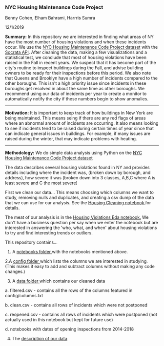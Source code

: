 ### NYC Housing Maintenance Code Project

Benny Cohen, Elham Bahrami, Harrris Sumra

12/1/2019

<strong>Summary:</strong> In this repository we are interested in finding what areas of NY have the most number of housing violations
and when these incidents occur. We use the <a href=https://data.cityofnewyork.us/Housing-Development/Housing-Maintenance-Code-Violations/wvxf-dwi5>NYC Housing Maintenance Code Project dataset</a> with 
the <a href=https://dev.socrata.com/> Socrata API</a>. After cleaning the data, making a few visualizations and a statistical test, we conclude that most of housing violations have been raised in the Fall 
in recent years. We suspect that it has become part of the city's routine to inspect buildings during the Fall, and advise building owners to
be ready for their inspections before this period. We also note that Queens and Brooklyn have a high number of incidents compared to the other boroughs. This isn't a high priority issue since incidents in these boroughs get resolved in about the same time as other boroughs. We recommend using our data of incidents per year to create a monitor to automatically notify the city if these numbers begin to show anomalies.

<hr>
<strong>Motivation:</strong> It is important to keep track of how buildings in New York are being maintained. This means seing
if there are any red flags of areas where an abnormal amount of incidents are occurring.
It also means looking to see if incidents tend to be raised during certain times of year since that can indicate general 
issues in buildings. For example, if many issues are raised during the winter, that may indicate problems with heating.

<hr>
<strong>Methodology:</strong>
We do simple data analysis using Python on the <a href=https://data.cityofnewyork.us/Housing-Development/Housing-Maintenance-Code-Violations/wvxf-dwi5>NYC Housing Maintenance Code Project dataset</a>

The data describes several housing violations found in NY and provides details including where the incident was,
(broken down by borough, and address), how severe it was (broken down into 3 classes, A,B,C where A is least severe 
and C the most severe)

First we clean our data... This means choosing which columns we want to study, removing nulls and duplicates, and creating a csv dump of the data that we can use for our analysis. See the <a href = https://github.com/harisx91/NYCHousingMaintenanceCodeProject/blob/master/notebooks/HousingCleaning.ipynb> Housing Cleaning notebook </a> for details.

The meat of our analysis is in the <a href=https://github.com/harisx91/NYCHousingMaintenanceCodeProject/blob/master/notebooks/HousingViolationDataSetEda.ipynb> Housing Violations Eda notebook.</a> We don't have a business question per say when we enter the notebook but are interested in answering the 'who, what, and when' about housing violations to try and find interesting trends or outliers.  

This repository contains...

1. A <a href=https://github.com/harisx91/NYCHousingMaintenanceCodeProject/tree/master/notebooks> notebooks folder </a> with the notebooks mentioned above.


2.A <a href=https://github.com/harisx91/NYCHousingMaintenanceCodeProject/tree/master/config> config folder </a> which lists the columns we are interested in studying. 
(This makes it easy to add and subtract columns without making any code changes.)


3. A <a href = https://github.com/harisx91/NYCHousingMaintenanceCodeProject/tree/master/data> data folder </a> which contains our cleaned data
  
  a. filtered.csv - contains all the rows of the columns featured in config/columns.txt
  
  b. clean.csv - contains all rows of incidents which were not postponed

  c. reopened.csv - contains all rows of incidents which were postponed (not actually used in this notebook but kept for future use)
  
  d. notebooks with dates of opening inspections from 2014-2018


4. The <a href =https://github.com/harisx91/NYCHousingMaintenanceCodeProject/blob/master/HPD_Violation_Open_Data_2017.pdf> description</href> of our data


 

